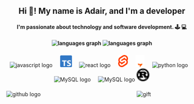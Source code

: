 <h2 align="center">Hi 👋! My name is Adair, and I'm a developer </h2>

<h4  align="center" >I'm passionate about technology and software development. 🕹️ 💻 <h4>

<div align="center">
  
  <img src="https://github-readme-stats.vercel.app/api/top-langs?username=adayair25&locale=en&hide_title=false&layout=compact&card_width=320&langs_count=5&theme=dracula&hide_border=false" height="150" alt="languages graph"  />

  <img src="https://github-readme-stats.vercel.app/api?username=adayair25&hide_title=false&hide_rank=false&show_icons=true&include_all_commits=true&count_private=true&disable_animations=false&theme=dracula&locale=en&hide_border=false" height="150" alt="languages graph" />
</div>

###

<div align="center">
  <img src="https://cdn.jsdelivr.net/gh/devicons/devicon/icons/javascript/javascript-original.svg" height="31" alt="javascript logo"  />
  <img width="12" />
  <img src="public/typeScript.svg" height="31" alt="typescript logo"  />
  <img width="12" />
  <img src="https://cdn.jsdelivr.net/gh/devicons/devicon/icons/react/react-original.svg" height="35" alt="react logo"  />
  <img width="12" />
  <img src="public/svelte.svg" height="32" alt="svelte logo"  />
  <img width="12" />
  <img src="public/astro.svg" height="32" alt="astro logo"  />
  <img width="12" />
  <img src="https://cdn.jsdelivr.net/gh/devicons/devicon/icons/python/python-original.svg" height="35" alt="python logo"  />
  <img width="12" />
  <img src="https://www.svgrepo.com/show/373848/mysql.svg" height="35" alt="MySQL logo"  />
  <img width="12" />
  <img src="https://www.svgrepo.com/show/378789/deno.svg" height="35" alt="MySQL logo"  />
  <img src="public/rust.png" height="35" alt="MySQL logo"  />
  
</div>

###

<img align="right" height="150" width="160" src='public/giphy.gif' alt="gift"/>

###

<div align="left">
  <img src="https://socialify.git.ci/adayair25/adayair25/image?description=1&descriptionEditable=&font=Rokkitt&language=1&name=1&pattern=Circuit%20Board&theme=Dark" height="150" alt="github logo"  />

  <!---<img src="https://img.shields.io/static/v1?message=Instagram&logo=instagram&label=&color=E4405F&logoColor=white&labelColor=&style=for-the-badge" height="35" alt="instagram logo"  />
  <img src="https://img.shields.io/static/v1?message=Twitch&logo=twitch&label=&color=9146FF&logoColor=white&labelColor=&style=for-the-badge" height="35" alt="twitch logo"  />
  <img src="https://img.shields.io/static/v1?message=Discord&logo=discord&label=&color=7289DA&logoColor=white&labelColor=&style=for-the-badge" height="35" alt="discord logo"  />
  <img src="https://img.shields.io/static/v1?message=Gmail&logo=gmail&label=&color=D14836&logoColor=white&labelColor=&style=for-the-badge" height="35" alt="gmail logo"  />
  <img src="https://img.shields.io/static/v1?message=LinkedIn&logo=linkedin&label=&color=0077B5&logoColor=white&labelColor=&style=for-the-badge" height="35" alt="linkedin logo"  />
</div> -->

###

<br clear="both">

###



